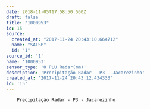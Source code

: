 ```yaml
---
date: 2018-11-05T17:58:50.560Z
draft: false
title: "1000953"
id: 15
source:
  created_at: "2017-11-24 20:43:10.664712"
  name: "SAISP"
  id: "1"
source_id: '1'
name: '1000953'
sensor_type: '0 PLU Radar(mm)'
description: 'Precipitação Radar - P3 - Jacarezinho'
created_at: '2017-11-24 20:43:12.434333'
id: '15'
---
```

		Precipitação Radar - P3 - Jacarezinho